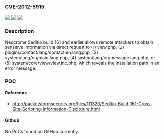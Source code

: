 ### [CVE-2012-5915](https://cve.mitre.org/cgi-bin/cvename.cgi?name=CVE-2012-5915)
![](https://img.shields.io/static/v1?label=Product&message=n%2Fa&color=blue)
![](https://img.shields.io/static/v1?label=Version&message=n%2Fa&color=blue)
![](https://img.shields.io/static/v1?label=Vulnerability&message=n%2Fa&color=brighgreen)

### Description

Neocrome Seditio build 161 and earlier allows remote attackers to obtain sensitive information via direct request to (1) view.php, (2) plugins/contact/lang/contact.en.lang.php, (3) system/lang/en/main.lang.php, (4) system/lang/en/message.lang.php, or (5) system/core/view/view.inc.php, which reveals the installation path in an error message.

### POC

#### Reference
- http://packetstormsecurity.org/files/111320/Seditio-Build-161-Cross-Site-Scripting-Information-Disclosure.html

#### Github
No PoCs found on GitHub currently.


